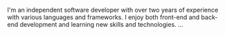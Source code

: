 I'm an independent software developer with over two years of experience with various languages and frameworks. 
I enjoy both front-end and back-end development and learning new skills and technologies. ...

<!---
WilliamBHarrisJr/WilliamBHarrisJr is a ✨ special ✨ repository because its `README.md` (this file) appears on your GitHub profile.
You can click the Preview link to take a look at your changes.
--->
